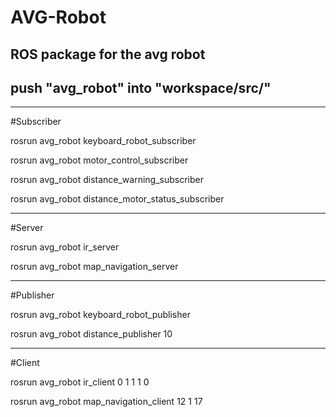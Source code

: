 # AVG-Robot
ROS package for the avg robot 
-------
push "avg_robot" into "workspace/src/"
-------
--------------------------------------------------
#Subscriber

rosrun avg_robot keyboard_robot_subscriber

rosrun avg_robot motor_control_subscriber

rosrun avg_robot distance_warning_subscriber

rosrun avg_robot distance_motor_status_subscriber

---------------------------------------------------
#Server 

rosrun avg_robot ir_server

rosrun avg_robot map_navigation_server

---------------------------------------------------
#Publisher

rosrun avg_robot keyboard_robot_publisher

rosrun avg_robot distance_publisher 10

---------------------------------------------------
#Client

rosrun avg_robot ir_client 0 1 1 1 0

rosrun avg_robot map_navigation_client 12 1 17
